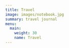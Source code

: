 ```yaml
---
title: Travel
image: images/notebook.jpg
summary: travel journal
menu:
  main:
    weight: 30
    name: Travel
---
```



